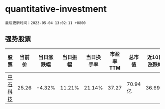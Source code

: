 # quantitative-investment

`最后更新时间：2023-05-04 13:02:11 +0800`

## 强势股票

|股票|当前价|当日涨跌幅|当日振幅|当日换手率|市盈率TTM|总市值|近10日涨跌幅|
|----|----|----|----|----|----|----|----|
|[中石科技](https://xueqiu.com/S/SZ300684)|25.26|-4.32%|11.21%|21.14%|37.27|70.94亿|36.69%|
